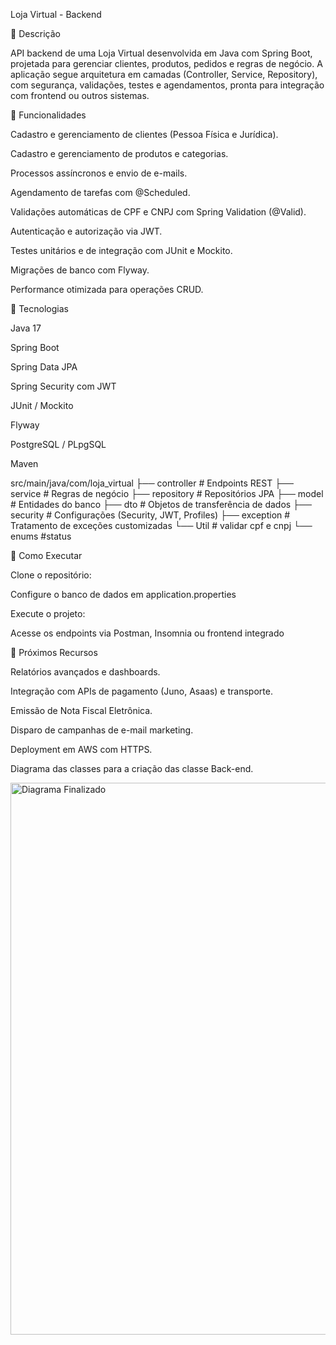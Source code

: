 Loja Virtual - Backend

📌 Descrição

API backend de uma Loja Virtual desenvolvida em Java com Spring Boot, projetada para gerenciar clientes, produtos, pedidos e regras de negócio. 
A aplicação segue arquitetura em camadas (Controller, Service, Repository), com segurança, validações, testes e agendamentos, 
pronta para integração com frontend ou outros sistemas.

📌 Funcionalidades

Cadastro e gerenciamento de clientes (Pessoa Física e Jurídica).

Cadastro e gerenciamento de produtos e categorias.

Processos assíncronos e envio de e-mails.

Agendamento de tarefas com @Scheduled.

Validações automáticas de CPF e CNPJ com Spring Validation (@Valid).

Autenticação e autorização via JWT.

Testes unitários e de integração com JUnit e Mockito.

Migrações de banco com Flyway.

Performance otimizada para operações CRUD.

📌 Tecnologias

Java 17

Spring Boot 

Spring Data JPA

Spring Security com JWT

JUnit / Mockito

Flyway

PostgreSQL / PLpgSQL

Maven

src/main/java/com/loja_virtual
├── controller       # Endpoints REST
├── service          # Regras de negócio
├── repository       # Repositórios JPA
├── model            # Entidades do banco
├── dto              # Objetos de transferência de dados
├── security         # Configurações (Security, JWT, Profiles) 
├── exception        # Tratamento de exceções customizadas
└── Util             # validar cpf e cnpj
└── enums            #status 

📌 Como Executar 

Clone o repositório:

Configure o banco de dados em application.properties

Execute o projeto: 

Acesse os endpoints via Postman, Insomnia ou frontend integrado

📌 Próximos Recursos

Relatórios avançados e dashboards.

Integração com APIs de pagamento (Juno, Asaas) e transporte.

Emissão de Nota Fiscal Eletrônica.

Disparo de campanhas de e-mail marketing.

Deployment em AWS com HTTPS.








Diagrama das classes para a criação das classe Back-end. 





<img width="1564" height="883" alt="Diagrama Finalizado" src="https://github.com/user-attachments/assets/cce2026b-7183-440a-a9a4-b21b3c64b674" />

